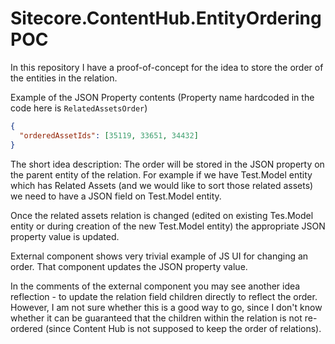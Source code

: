 # Sitecore.ContentHub.EntityOrderingPOC

In this repository I have a proof-of-concept for the idea to store the order of the entities in the relation.

Example of the JSON Property contents (Property name hardcoded in the code here is `RelatedAssetsOrder`)

```json
{
  "orderedAssetIds": [35119, 33651, 34432]
}
```

The short idea description:
The order will be stored in the JSON property on the parent entity of the relation. For example if we have Test.Model entity which has Related Assets (and we would like to sort those related assets) we need to have a JSON field on Test.Model entity.

Once the related assets relation is changed (edited on existing Tes.Model entity or during creation of the new Test.Model entity) the appropriate JSON property value is updated.

External component shows very trivial example of JS UI for changing an order. That component updates the JSON property value.

In the comments of the external component you may see another idea reflection - to update the relation field children directly to reflect the order. However, I am not sure whether this is a good way to go, since I don't know whether it can be guaranteed that the children within the relation is not re-ordered (since Content Hub is not supposed to keep the order of relations).
